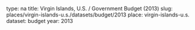 type: na
title: Virgin Islands, U.S. / Government Budget (2013)
slug: places/virgin-islands-u.s./datasets/budget/2013
place: virgin-islands-u.s.
dataset: budget
year: 2013
